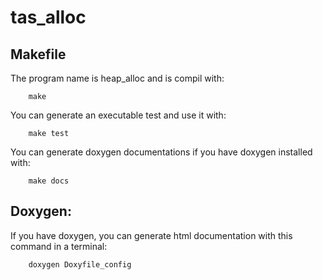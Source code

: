 # tas_alloc

## Makefile
The program name is heap_alloc and is compil with:
```console
    make
```

You can generate an executable test and use it with:
```console
    make test
```

You can generate doxygen documentations if you have doxygen installed with:
```console
    make docs
```

## Doxygen:
If you have doxygen, you can generate html documentation with
this command in a terminal:

```console
    doxygen Doxyfile_config
```